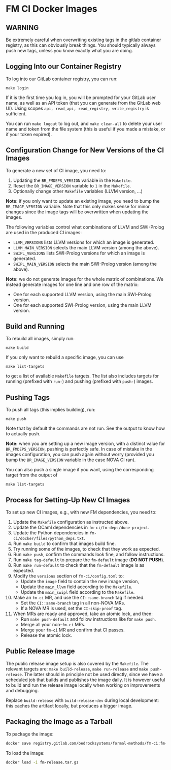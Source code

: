 FM CI Docker Images
===================

## WARNING

Be extremely careful when overwriting existing tags in the gitlab container
registry, as this can obviously break things. You should typically always
push new tags, unless you know exactly what you are doing.

## Logging Into our Container Registry

To log into our GitLab container registry, you can run:
```
make login
```
If it is the first time you log in, you will be prompted for your GitLab user
name, as well as an API token (that you can generate from the GitLab web UI).
Using scopes `api, read_api, read_registry, write_registry` is sufficient.

You can run `make logout` to log out, and `make clean-all` to delete your user
name and token from the file system (this is useful if you made a mistake, or
if your token expired).

## Configuration Change for New Versions of the CI Images

To generate a new set of CI image, you need to:
1. Updating the `BR_FMDEPS_VERSION` variable in the `Makefile`.
2. Reset the `BR_IMAGE_VERSION` variable to `1` in the `Makefile`.
3. Optionally change other `Makefile` variables (LLVM version, ...)

**Note:** if you only want to update an existing image, you need to bump the
`BR_IMAGE_VERSION` variable. Note that this only makes sense for minor changes
since the image tags will be overwritten when updating the images.

The following variables control what combinations of LLVM and SWI-Prolog are
used in the produced CI images:
- `LLVM_VERSIONS` lists LLVM versions for which an image is generated.
- `LLVM_MAIN_VERSION` selects the main LLVM version (among the above).
- `SWIPL_VERSIONS` lists SWI-Prolog versions for which an image is generated.
- `SWIPL_MAIN_VERSION` selects the main SWI-Prolog version (among the above).

**Note:** we do not generate images for the whole matrix of combinations. We
instead generate images for one line and one row of the matrix:
- One for each supported LLVM version, using the main SWI-Prolog version.
- One for each supported SWI-Prolog version, using the main LLVM version.

## Build and Running

To rebuild all images, simply run:
```
make build
```
If you only want to rebuild a specific image, you can use
```
make list-targets
```
to get a list of available `Makefile` targets. The list also includes targets
for running (prefixed with `run-`) and pushing (prefixed with `push-`) images.

## Pushing Tags

To push all tags (this implies building), run:
```
make push
```
Note that by default the commands are not run. See the output to know how to
actually push.

**Note:** when you are setting up a new image version, with a distinct value
for `BR_FMDEPS_VERSION`, pushing is perfectly safe. In case of mistake in the
images configuration, you can push again without worry (provided you bump the
`BR_IMAGE_VERSION` variable in the case NOVA CI ran).

You can also push a single image if you want, using the corresponding target
from the output of
```
make list-targets
```

## Process for Setting-Up New CI Images

To set up new CI images, e.g., with new FM dependencies, you need to:
 1. Update the `Makefile` configuration as instructed above.
 2. Update the OCaml dependencies in `fm-ci/fm-deps/dune-project`.
 3. Update the Python dependencies in `fm-ci/docker/files/python_deps.txt`.
 4. Run `make build` to confirm that images build fine.
 5. Try running some of the images, to check that they work as expected.
 6. Run `make push`, confirm the commands look fine, and follow instructions.
 7. Run `make tag-default` to prepare the `fm-default` image (**DO NOT PUSH**).
 8. Run `make run-default` to check that the `fm-default` image is as expected.
 9. Modify the `versions` section of `fm-ci/config.toml` to:
    - Update the `image` field to contain the new image version,
    - Update the `main_llvm` field according to the `Makefile`.
    - Update the `main_swipl` field according to the `Makefile`.
10. Make an `fm-ci` MR, and use the `CI::same-branch` tag if needed.
    - Set the `CI::same-branch` tag in all non-NOVA MRs.
    - If a NOVA MR is used, set the `CI-skip-proof` tag.
11. When MRs are ready and approved, take an atomic lock, and then:
    - Run `make push-default` and follow instructions like for `make push`.
    - Merge all your non-`fm-ci` MRs.
    - Merge your `fm-ci` MR and confirm that CI passes.
    - Release the atomic lock.

## Public Release Image

The public release image setup is also covered by the `Makefile`. The relevant
targets are: `make build-release`, `make run-release` and `make push-release`.
The latter should in principle not be used directly, since we have a scheduled
job that builds and publishes the image daily. It is however useful to build
and run the release image locally when working on improvements and debugging.

Replace `build-release` with `build-release-dev` during local development: this caches the artifact locally, but produces a bigger image.

## Packaging the Image as a Tarball

To package the image:
```sh
docker save registry.gitlab.com/bedrocksystems/formal-methods/fm-ci:fm-release | gzip > fm-release.tar.gz
```

To load the image:
```sh
docker load -i fm-release.tar.gz
```
